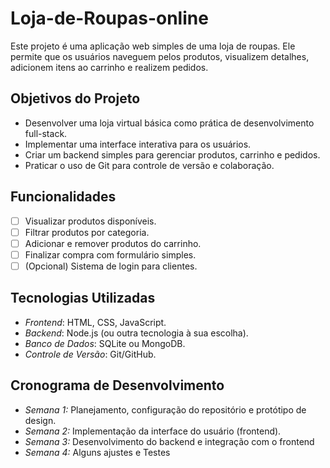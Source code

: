 # Loja-de-Roupas-online
Este projeto é uma aplicação web simples de uma loja de roupas. Ele permite que os usuários naveguem pelos produtos, visualizem detalhes, adicionem itens ao carrinho e realizem pedidos.

## Objetivos do Projeto
- Desenvolver uma loja virtual básica como prática de desenvolvimento full-stack.
- Implementar uma interface interativa para os usuários.
- Criar um backend simples para gerenciar produtos, carrinho e pedidos.
- Praticar o uso de Git para controle de versão e colaboração.

## Funcionalidades
- [ ] Visualizar produtos disponíveis.
- [ ] Filtrar produtos por categoria.
- [ ] Adicionar e remover produtos do carrinho.
- [ ] Finalizar compra com formulário simples.
- [ ] (Opcional) Sistema de login para clientes.

## Tecnologias Utilizadas
- *Frontend*: HTML, CSS, JavaScript.
- *Backend*: Node.js (ou outra tecnologia à sua escolha).
- *Banco de Dados*: SQLite ou MongoDB.
- *Controle de Versão*: Git/GitHub.

## Cronograma de Desenvolvimento
- *Semana 1:* Planejamento, configuração do repositório e protótipo de design.
- *Semana 2:* Implementação da interface do usuário (frontend).
- *Semana 3:* Desenvolvimento do backend e integração com o frontend
- *Semana 4:* Alguns ajustes e Testes
